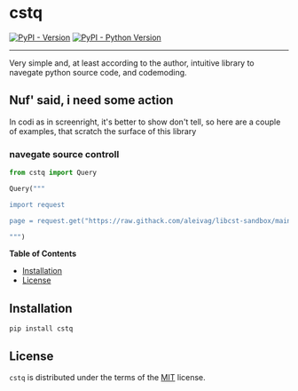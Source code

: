 # cstq

[![PyPI - Version](https://img.shields.io/pypi/v/cstq.svg)](https://pypi.org/project/cstq)
[![PyPI - Python Version](https://img.shields.io/pypi/pyversions/cstq.svg)](https://pypi.org/project/cstq)

-----

Very simple and, at least according to the author, intuitive library to navegate python source code, and codemoding.

## Nuf' said, i need some action

In codi as in screenright, it's better to show don't tell, so here are a couple of examples, that scratch the surface of 
this library

### navegate source controll

```python
from cstq import Query

Query("""

import request

page = request.get("https://raw.githack.com/aleivag/libcst-sandbox/main/index.html")

""")


```

**Table of Contents**

- [Installation](#installation)
- [License](#license)

## Installation

```console
pip install cstq
```

## License

`cstq` is distributed under the terms of the [MIT](https://spdx.org/licenses/MIT.html) license.

